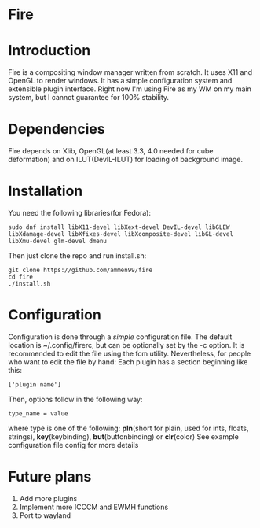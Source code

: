 # Fire
# Introduction
Fire is a compositing window manager written from scratch. It uses X11 and OpenGL to render windows. It has a simple configuration system and extensible plugin interface. Right now I'm using Fire as my WM on my main system, but I cannot guarantee for 100% stability. 

# Dependencies
Fire depends on Xlib, OpenGL(at least 3.3, 4.0 needed for cube deformation) and on ILUT(DevIL-ILUT) for loading of background image.

# Installation
You need the following libraries(for Fedora):

    sudo dnf install libX11-devel libXext-devel DevIL-devel libGLEW libXdamage-devel libXfixes-devel libXcomposite-devel libGL-devel libXmu-devel glm-devel dmenu

Then just clone the repo and run install.sh:

    git clone https://github.com/ammen99/fire
    cd fire
    ./install.sh


# Configuration
Configuration is done through a *simple* configuration file. The default location is ~/.config/firerc, but can be optionally set by the -c option.
It is recommended to edit the file using the fcm utility. Nevertheless, for people who want to edit the file by hand:
Each plugin has a section beginning like this:

    ['plugin name']

Then, options follow in the following way:

    type_name = value

where type is one of the following: **pln**(short for plain, used for ints, floats, strings), **key**(keybinding), **but**(buttonbinding) or **clr**(color)
See example configuration file config for more details

# Future plans
1. Add more plugins
2. Implement more ICCCM and EWMH functions
3. Port to wayland
